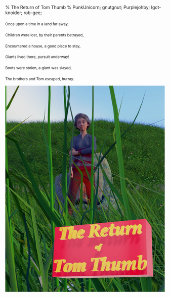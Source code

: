 % The Return of Tom Thumb
% PunkUnicorn; gnutgnut; Purplejohby; Igot-knoider; rob-gee;

 <sub>Once upon a time in a land far away,</sub>
 
 <sub>Children were lost, by their parents betrayed,</sub>
 
 <sub>Encountered a house, a good place to stay,</sub>
 
 <sub>Giants lived there, pursuit underway!</sub>
 
 <sub>Boots were stolen, a giant was slayed,</sub>

 <sub>The brothers and Tom escaped, hurray.</sub>

![](cover.jpg)
